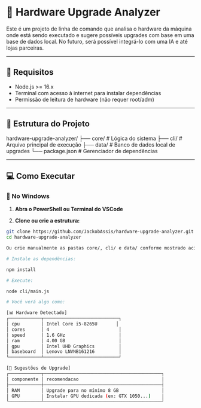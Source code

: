 # 🔧 Hardware Upgrade Analyzer

Este é um projeto de linha de comando que analisa o hardware da máquina onde está sendo executado e sugere possíveis upgrades com base em uma base de dados local. No futuro, será possível integrá-lo com uma IA e até lojas parceiras.

---

## 📌 Requisitos

- Node.js >= 16.x  
- Terminal com acesso à internet para instalar dependências  
- Permissão de leitura de hardware (não requer root/adm)

---

## 🧭 Estrutura do Projeto

hardware-upgrade-analyzer/
├── core/ # Lógica do sistema
├── cli/ # Arquivo principal de execução
├── data/ # Banco de dados local de upgrades
└── package.json # Gerenciador de dependências


---

## 💻 Como Executar

### 🔷 No Windows

1. **Abra o PowerShell ou Terminal do VSCode**

2. **Clone ou crie a estrutura:**

```bash
git clone https://github.com/JackobAssis/hardware-upgrade-analyzer.git
cd hardware-upgrade-analyzer

Ou crie manualmente as pastas core/, cli/ e data/ conforme mostrado acima.

# Instale as dependências:

npm install

# Execute:

node cli/main.js

# Você verá algo como:

[📊 Hardware Detectado]
┌────────────┬────────────────────────────┐
│ cpu        │ Intel Core i5-8265U       │
│ cores      │ 4                          │
│ speed      │ 1.6 GHz                    │
│ ram        │ 4.00 GB                    │
│ gpu        │ Intel UHD Graphics         │
│ baseboard  │ Lenovo LNVNB161216         │
└────────────┴────────────────────────────┘

[🧠 Sugestões de Upgrade]
┌────────────┬────────────────────────────────────────────┐
│ componente │ recomendacao                               │
├────────────┼────────────────────────────────────────────┤
│ RAM        │ Upgrade para no mínimo 8 GB                │
│ GPU        │ Instalar GPU dedicada (ex: GTX 1050...)    │
└────────────┴────────────────────────────────────────────┘
